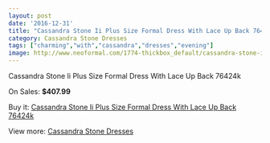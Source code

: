 ```yaml
---
layout: post
date: '2016-12-31'
title: "Cassandra Stone Ii Plus Size Formal Dress With Lace Up Back 76424k"
category: Cassandra Stone Dresses
tags: ["charming","with","cassandra","dresses","evening"]
image: http://www.neoformal.com/1774-thickbox_default/cassandra-stone-ii-plus-size-formal-dress-with-lace-up-back-76424k.jpg
---
```

Cassandra Stone Ii Plus Size Formal Dress With Lace Up Back 76424k

On Sales: **$407.99**
<a href="https://www.neoformal.com/en/cassandra-stone-dresses/638-cassandra-stone-ii-plus-size-formal-dress-with-lace-up-back-76424k.html"><amp-img layout="responsive" width="600" height="600" src="//www.neoformal.com/1774-thickbox_default/cassandra-stone-ii-plus-size-formal-dress-with-lace-up-back-76424k.jpg" alt="Cassandra Stone Ii Plus Size Formal Dress With Lace Up Back 76424k 0" /></a>
<a href="https://www.neoformal.com/en/cassandra-stone-dresses/638-cassandra-stone-ii-plus-size-formal-dress-with-lace-up-back-76424k.html"><amp-img layout="responsive" width="600" height="600" src="//www.neoformal.com/1776-thickbox_default/cassandra-stone-ii-plus-size-formal-dress-with-lace-up-back-76424k.jpg" alt="Cassandra Stone Ii Plus Size Formal Dress With Lace Up Back 76424k 1" /></a>
<a href="https://www.neoformal.com/en/cassandra-stone-dresses/638-cassandra-stone-ii-plus-size-formal-dress-with-lace-up-back-76424k.html"><amp-img layout="responsive" width="600" height="600" src="//www.neoformal.com/1775-thickbox_default/cassandra-stone-ii-plus-size-formal-dress-with-lace-up-back-76424k.jpg" alt="Cassandra Stone Ii Plus Size Formal Dress With Lace Up Back 76424k 2" /></a>

Buy it: [Cassandra Stone Ii Plus Size Formal Dress With Lace Up Back 76424k](https://www.neoformal.com/en/cassandra-stone-dresses/638-cassandra-stone-ii-plus-size-formal-dress-with-lace-up-back-76424k.html "Cassandra Stone Ii Plus Size Formal Dress With Lace Up Back 76424k")

View more: [Cassandra Stone Dresses](https://www.neoformal.com/en/8-cassandra-stone-dresses "Cassandra Stone Dresses")